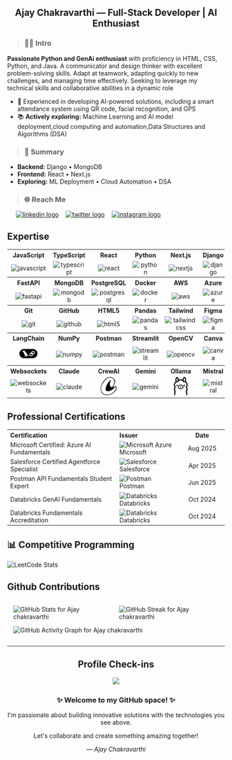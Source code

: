 <div align="center">
  
## Ajay Chakravarthi — Full-Stack Developer | AI Enthusiast

</div>
  
> ### 🙋‍♂️ Intro  

**Passionate Python and GenAi enthusiast** with proficiency in HTML, CSS, Python, and Java. A communicator and design thinker with excellent problem-solving skills. Adapt at teamwork, adapting quickly to new challenges, and managing time effectively. Seeking to leverage my technical skills and collaborative abilities in a dynamic role

- 🚀 Experienced in developing AI-powered solutions, including a smart attendance system using QR code, facial recognition, and GPS
- 📚 **Actively exploring:** Machine Learning and AI model deployment,cloud computing and automation,Data Structures and Algorithms (DSA)

> ###  🧩 Summary  
- **Backend:** Django • MongoDB  
- **Frontend:** React • Next.js  
- **Exploring:** ML Deployment • Cloud Automation • DSA  


> ###  🌐 Reach Me
&nbsp;&nbsp;&nbsp;&nbsp;
[<img src="https://raw.githubusercontent.com/maurodesouza/profile-readme-generator/master/src/assets/icons/social/linkedin/default.svg" width="32" height="32" alt="linkedin logo" />](https://www.linkedin.com/in/ajay-chakravarthi/)
&nbsp;&nbsp;
[<img src="https://raw.githubusercontent.com/maurodesouza/profile-readme-generator/master/src/assets/icons/social/twitter/default.svg" width="32" height="32" alt="twitter logo" />](https://x.com/ajay_chakii?t=t-F6rZ5yFOZMoqbHvo_JoA&s=09)
&nbsp;&nbsp;
[<img src="https://raw.githubusercontent.com/maurodesouza/profile-readme-generator/master/src/assets/icons/social/instagram/default.svg" width="32" height="32" alt="instagram logo" />](https://www.instagram.com/ajay_chakii/)


## Expertise

<table>
  <tr>
    <th>JavaScript</th>
    <th>TypeScript</th>
    <th>React</th>
    <th>Python</th>
    <th>Next.js</th>
    <th>Django</th>
    <th>Node.js</th>
    <th>TensorFlow</th>
    <th>PyTorch</th>
  </tr>
  <tr>
    <td align="center"><img src="https://skillicons.dev/icons?i=js" width="42" alt="javascript"/></td>
    <td align="center"><img src="https://skillicons.dev/icons?i=ts" width="42" alt="typescript"/></td>
    <td align="center"><img src="https://skillicons.dev/icons?i=react" width="42" alt="react"/></td>
    <td align="center"><img src="https://skillicons.dev/icons?i=python" width="42" alt="python"/></td>
    <td align="center"><img src="https://skillicons.dev/icons?i=nextjs" width="42" alt="nextjs"/></td>
    <td align="center"><img src="https://skillicons.dev/icons?i=django" width="42" alt="django"/></td>
    <td align="center"><img src="https://skillicons.dev/icons?i=nodejs" width="42" alt="nodejs"/></td>
    <td align="center"><img src="https://skillicons.dev/icons?i=tensorflow" width="42" alt="tensorflow"/></td>
    <td align="center"><img src="https://skillicons.dev/icons?i=pytorch" width="42" alt="pytorch"/></td>
  </tr>
  <tr>
    <th>FastAPI</th>
    <th>MongoDB</th>
    <th>PostgreSQL</th>
    <th>Docker</th>
    <th>AWS</th>
    <th>Azure</th>
    <th>GCP</th>
    <th>Firebase</th>
    <th>Vercel</th>
  </tr>
  <tr>
    <td align="center"><img src="https://skillicons.dev/icons?i=fastapi" width="42" alt="fastapi"/></td>
    <td align="center"><img src="https://skillicons.dev/icons?i=mongodb" width="42" alt="mongodb"/></td>
    <td align="center"><img src="https://skillicons.dev/icons?i=postgres" width="42" alt="postgresql"/></td>
    <td align="center"><img src="https://skillicons.dev/icons?i=docker" width="42" alt="docker"/></td>
    <td align="center"><img src="https://skillicons.dev/icons?i=aws" width="42" alt="aws"/></td>
    <td align="center"><img src="https://skillicons.dev/icons?i=azure" width="42" alt="azure"/></td>
    <td align="center"><img src="https://skillicons.dev/icons?i=gcp" width="42" alt="gcp"/></td>
    <td align="center"><img src="https://skillicons.dev/icons?i=firebase" width="42" alt="firebase"/></td>
    <td align="center"><img src="https://skillicons.dev/icons?i=vercel" width="42" alt="vercel"/></td>
  </tr>
  <tr>
    <th>Git</th>
    <th>GitHub</th>
    <th>HTML5</th>
    <th>Pandas</th>
    <th>Tailwind</th>
    <th>Figma</th>
    <th>MySQL</th>
    <th>Redis</th>
    <th>HuggingFace</th>
  </tr>
  <tr>
    <td align="center"><img src="https://skillicons.dev/icons?i=git" width="42" alt="git"/></td>
    <td align="center"><img src="https://skillicons.dev/icons?i=github" width="42" alt="github"/></td>
    <td align="center"><img src="https://skillicons.dev/icons?i=html" width="42" alt="html5"/></td>
    <td align="center"><img src="https://cdn.jsdelivr.net/gh/devicons/devicon/icons/pandas/pandas-original.svg" width="42" alt="pandas"/></td>
    <td align="center"><img src="https://skillicons.dev/icons?i=tailwind" width="42" alt="tailwindcss"/></td>
    <td align="center"><img src="https://skillicons.dev/icons?i=figma" width="42" alt="figma"/></td>
    <td align="center"><img src="https://skillicons.dev/icons?i=mysql" width="42" alt="mysql"/></td>
    <td align="center"><img src="https://skillicons.dev/icons?i=redis" width="42" alt="redis"/></td>
    <td align="center"><img src="https://huggingface.co/favicon.ico" width="42" alt="huggingface"/></td>
  </tr>
  <tr>
    <th>LangChain</th>
    <th>NumPy</th>
    <th>Postman</th>
    <th>Streamlit</th>
    <th>OpenCV</th>
    <th>Canva</th>
    <th>Cloudflare</th>
    <th>n8n</th>
    <th>LangGraph</th>
  </tr>
  <tr>
    <td align="center"><img src="https://github.com/simple-icons/simple-icons/blob/develop/icons/langchain.svg" width="42" alt="langchain"/></td>
    <td align="center"><img src="https://cdn.jsdelivr.net/gh/devicons/devicon/icons/numpy/numpy-original.svg" width="42" alt="numpy"/></td>
    <td align="center"><img src="https://skillicons.dev/icons?i=postman" width="42" alt="postman"/></td>
    <td align="center"><img src="https://streamlit.io/favicon.svg" width="42" alt="streamlit"/></td>
    <td align="center"><img src="https://cdn.jsdelivr.net/gh/devicons/devicon/icons/opencv/opencv-original.svg" width="42" alt="opencv"/></td>
    <td align="center"><img src="https://cdn.jsdelivr.net/gh/devicons/devicon/icons/canva/canva-original.svg" width="42" alt="canva"/></td>
    <td align="center"><img src="https://skillicons.dev/icons?i=cloudflare" width="42" alt="cloudflare"/></td>
    <td align="center"><img src="https://avatars.githubusercontent.com/u/45487711" width="42" alt="n8n"/></td>
    <td align="center"><img src="https://github.com/simple-icons/simple-icons/blob/develop/icons/langgraph.svg" width="42" alt="langgraph"/></td>
  </tr>
  <tr>
    <th>Websockets</th>
    <th>Claude</th>
    <th>CrewAI</th>
    <th>Gemini</th>
    <th>Ollama</th>
    <th>Mistral</th>
    <th>OpenAI</th>
    <th>Angular</th>
    <th>Markdown</th>
  </tr>
  <tr>
    <td align="center"><img src="https://cdn.jsdelivr.net/gh/devicons/devicon/icons/socketio/socketio-original.svg" width="42" alt="websockets"/></td>
    <td align="center"><img src="https://camo.githubusercontent.com/a333a68e586e599c290a673626509c073975709ce4d7d22f8008c30bdfd07bf9/68747470733a2f2f72656769737472792e6e706d6d6972726f722e636f6d2f406c6f62656875622f69636f6e732d7374617469632d7376672f6c61746573742f66696c65732f69636f6e732f636c617564652d636f6c6f722e737667" width="42" alt="claude"/></td>
    <td align="center"><img src="https://github.com/simple-icons/simple-icons/blob/develop/icons/crewai.svg" width="42" alt="crewAI"/></td>
    <td align="center"><img src="https://camo.githubusercontent.com/f58edeaee387d06dcf9d877d89676f9833b2655b32d9b91eee0e2ad6e64761b5/68747470733a2f2f72656769737472792e6e706d6d6972726f722e636f6d2f406c6f62656875622f69636f6e732d7374617469632d7376672f6c61746573742f66696c65732f69636f6e732f67656d696e692d636f6c6f722e737667" width="42" alt="gemini"/></td>
    <td align="center"><img src="https://github.com/simple-icons/simple-icons/blob/develop/icons/ollama.svg" width="42" alt="ollama"/></td>
    <td align="center"><img src="https://camo.githubusercontent.com/58a6d533459eca98625db3a0037ce0ee5565cdafc10e58724b1ddc46cbc7b979/68747470733a2f2f72656769737472792e6e706d6d6972726f722e636f6d2f406c6f62656875622f69636f6e732d7374617469632d7376672f6c61746573742f66696c65732f69636f6e732f6d69737472616c2d636f6c6f722e737667" width="42" alt="mistral"/></td>
    <td align="center"><img src="https://github.com/simple-icons/simple-icons/blob/develop/icons/openai.svg" width="42" alt="openai"/></td>
    <td align="center"><img src="https://github.com/devicons/devicon/blob/master/icons/angular/angular-original.svg" width="42" alt="angular"/></td>
    <td align="center"><img src="https://github.com/devicons/devicon/blob/master/icons/markdown/markdown-original.svg" width="42" alt="markdown"/></td>
  </tr>
</table>

## Professional Certifications

<table>
  <tr>
    <th align="left" width="400px">Certification</th>
    <th align="left" width="200px">Issuer</th>
    <th align="center" width="150px">Date</th>
  </tr>
  <tr>
    <td>Microsoft Certified: Azure AI Fundamentals</td>
    <td><img src="https://upload.wikimedia.org/wikipedia/commons/f/fa/Microsoft_Azure.svg" width="14" height="14" alt="Microsoft Azure"/> Microsoft</td>
    <td align="center">Aug 2025</td>
  </tr>
  <tr>
    <td>Salesforce Certified Agentforce Specialist</td>
    <td><img src="https://cdn.jsdelivr.net/gh/devicons/devicon/icons/salesforce/salesforce-original.svg" width="14" height="14" alt="Salesforce"/> Salesforce</td>
    <td align="center">Apr 2025</td>
  </tr>
  <tr>
    <td>Postman API Fundamentals Student Expert</td>
    <td><img src="https://cdn.jsdelivr.net/gh/devicons/devicon/icons/postman/postman-original.svg" width="14" height="14" alt="Postman"/> Postman</td>
    <td align="center">Jun 2025</td>
  </tr>
  <tr>
    <td>Databricks GenAI Fundamentals</td>
    <td><img src="https://cdn.simpleicons.org/databricks/FF3621" width="14" height="14" alt="Databricks"/> Databricks</td>
    <td align="center">Oct 2024</td>
  </tr>
  <tr>
    <td>Databricks Fundamentals Accreditation</td>
    <td><img src="https://cdn.simpleicons.org/databricks/FF3621" width="14" height="14" alt="Databricks"/> Databricks</td>
    <td align="center">Oct 2024</td>
  </tr>
</table>

## 📊 Competitive Programming
![LeetCode Stats](https://leetcard.jacoblin.cool/ajay_chakii?theme=unicorn&font=Brawler&ext=heatmap)

## Github Contributions 

<p >
<!-- Full-width, single card layout with even gutters -->
<table align="center" style="width:100%; border-collapse:separate; border-spacing:12px; background:rgba(255,255,255,.03); border:1px solid rgba(255,255,255,.08); border-radius:12px;">
  <!-- Row 1: Stats + Streak (two equal columns) -->
  <tr>
    <td style="width:50%; padding:0; background:rgba(255,255,255,.02); border:1px solid rgba(255,255,255,.08); border-radius:8px;">
      <img
        src="https://github-readme-stats.vercel.app/api?username=Ajaychaki2004&show_icons=true&include_all_commits=true&rank_icon=github&theme=github_dark&hide_border=true"
        alt="GitHub Stats for Ajay chakravarthi" width="100%">
    </td>
    <td style="width:50%; padding:0; background:rgba(255,255,255,.02); border:1px solid rgba(255,255,255,.08); border-radius:8px;">
      <img
        src="https://streak-stats.demolab.com/?user=Ajaychaki2004&theme=github-dark&hide_border=true"
        alt="GitHub Streak for Ajay chakravarthi" width="100%">
    </td>
  </tr>

  <!-- Row 2: Activity graph (full width) -->
  <tr>
    <td colspan="2" style="padding:0; background:rgba(255,255,255,.02); border:1px solid rgba(255,255,255,.08); border-radius:8px;">
      <img
        src="https://github-readme-activity-graph.vercel.app/graph?username=Ajaychaki2004&theme=github-compact&hide_border=true"
        alt="GitHub Activity Graph for Ajay chakravarthi" width="100%">
    </td>
  </tr>
</table>

---
<div align="center">
  
## Profile Check-ins

![](https://komarev.com/ghpvc/?username=your-github-Ajaychaki2004&color=brightgreen)

 <div align="center">
  <h3>✨ Welcome to my GitHub space! ✨</h3>
  <p>I'm passionate about building innovative solutions with the technologies you see above.</p>
  <p>Let's collaborate and create something amazing together!</p>
  <p><i>— Ajay Chakravarthi</i></p>
</div>
</div>

